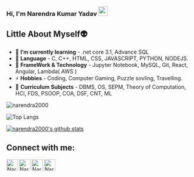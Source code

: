 ### Hi, I'm Narendra Kumar Yadav <img src="https://media.giphy.com/media/hvRJCLFzcasrR4ia7z/giphy.gif" width="25px">
## Little About Myself👽
- 🌱 **I’m currently learning** - .net core 3.1, Advance SQL
- 💬 **Language** - C, C++, HTML, CSS, JAVASCRIPT, PYTHON, NODEJS.
- 🥅 **FrameWork & Technology** - Jupyter Notebook, MySQL, Git, React, Angular, Lambda( AWS ) 
- ⚡ **Hobbies** - Coding, Computer Gaming, Puzzle sovling, Travelling. 
- 📕 **Curriculum Subjects** - DBMS, OS, SEPM, Theory of Computation, HCI, FDS, PSOOP, COA, DSF, CNT, ML


<p align="left"> <img src="https://komarev.com/ghpvc/?username=narendra2000&label=Profile%20views&color=0e75b6&style=flat" alt="narendra2000" /> </p>


![Top Langs](https://github-readme-stats.vercel.app/api/top-langs/?username=narendra2000)

[![narendra2000's github stats](https://github-readme-stats.vercel.app/api?username=narendra2000&count_private=true&include_all_commits=true&theme=radical) ](https://google.com)



## Connect with me:
[<img align="left" alt="Narendra | StopStalk" width="30px" src="https://avatars1.githubusercontent.com/u/14951079?s=400&v=4" />][StopStalk]
[<img align="left" alt="Narendra | Facebook" width="30px" src="https://cdn.jsdelivr.net/npm/simple-icons@v3/icons/facebook.svg" />][Facebook]
[<img align="left" alt="Narendra | Instagram" width="30px" src="https://cdn.jsdelivr.net/npm/simple-icons@v3/icons/instagram.svg" />][Instagram]
[<img align="left" alt="Narendra | LinkedIn" width="30px" src="https://cdn.jsdelivr.net/npm/simple-icons@v3/icons/linkedin.svg" />][linkedin]
<br />
<!-- This section you create this variables that are used above -->
[Facebook]: https://www.facebook.com/noddy06/
[Instagram]: https://www.instagram.com/noddy_0_6/
[linkedin]: https://www.linkedin.com/in/narendra0602/
[StopStalk]: https://www.stopstalk.com/user/profile/noddy0602
